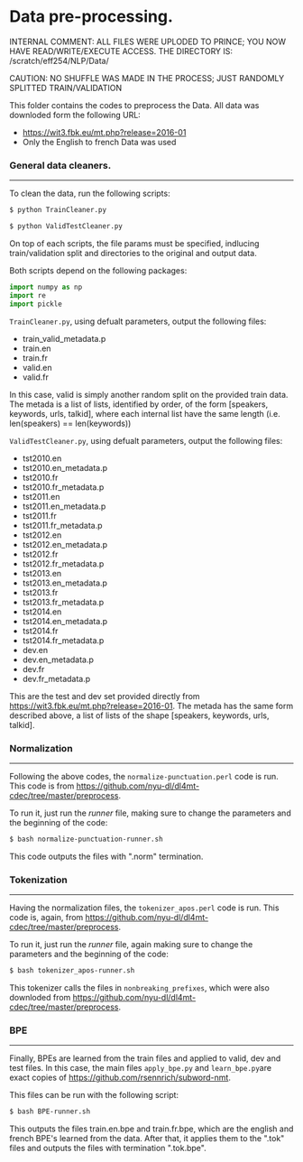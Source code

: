 # Data pre-processing.

INTERNAL COMMENT: ALL FILES WERE UPLODED TO PRINCE; YOU NOW HAVE READ/WRITE/EXECUTE ACCESS. THE DIRECTORY IS: 
/scratch/eff254/NLP/Data/

CAUTION: NO SHUFFLE WAS MADE IN THE PROCESS; JUST RANDOMLY SPLITTED TRAIN/VALIDATION

This folder contains the codes to preprocess the Data.
All data was downloded form the following URL: 
  - https://wit3.fbk.eu/mt.php?release=2016-01 
  - Only the English to french Data was used

### General data cleaners. 
---
To clean the data, run the following scripts: 
```sh
$ python TrainCleaner.py
```
```sh
$ python ValidTestCleaner.py
```

On top of each scripts, the file params must be specified, indlucing train/validation split and directories to the original and output data. 

Both scripts depend on the following packages: 
``` python
import numpy as np
import re 
import pickle
```

```TrainCleaner.py```, using defualt parameters, output the following files: 
  - train_valid_metadata.p
  - train.en
  - train.fr
  - valid.en
  - valid.fr
 
In this case, valid is simply another random split on the provided train data. The metada is a list of lists, identified by order, of the form [speakers, keywords, urls, talkid], where each internal list have the same length (i.e. len(speakers) == len(keywords))

```ValidTestCleaner.py```, using defualt parameters, output the following files: 
  - tst2010.en
  - tst2010.en_metadata.p
  - tst2010.fr
  - tst2010.fr_metadata.p
  - tst2011.en
  - tst2011.en_metadata.p
  - tst2011.fr
  - tst2011.fr_metadata.p
  - tst2012.en
  - tst2012.en_metadata.p
  - tst2012.fr
  - tst2012.fr_metadata.p
  - tst2013.en
  - tst2013.en_metadata.p
  - tst2013.fr
  - tst2013.fr_metadata.p
  - tst2014.en
  - tst2014.en_metadata.p
  - tst2014.fr
  - tst2014.fr_metadata.p
  - dev.en
  - dev.en_metadata.p
  - dev.fr
  - dev.fr_metadata.p

This are the test and dev set provided directly from https://wit3.fbk.eu/mt.php?release=2016-01. The metada has the same form described above, a list of lists of the shape [speakers, keywords, urls, talkid]. 

### Normalization
---

Following the above codes, the ```normalize-punctuation.perl``` code is run. This code is from https://github.com/nyu-dl/dl4mt-cdec/tree/master/preprocess. 

To run it, just run the *runner* file, making sure to change the parameters and the beginning of the code: 
```sh
$ bash normalize-punctuation-runner.sh
```
This code outputs the files with ".norm" termination. 

### Tokenization
---

Having the normalization files, the ```tokenizer_apos.perl``` code is run. This code is, again, from https://github.com/nyu-dl/dl4mt-cdec/tree/master/preprocess. 

To run it, just run the *runner* file, again making sure to change the parameters and the beginning of the code: 
```sh
$ bash tokenizer_apos-runner.sh
```

This tokenizer calls the files in ```nonbreaking_prefixes```, which were also downloded from https://github.com/nyu-dl/dl4mt-cdec/tree/master/preprocess. 

### BPE
---

Finally, BPEs are learned from the train files and applied to valid, dev and test files. In this case, the main files ```apply_bpe.py``` and ```learn_bpe.py```are exact copies of https://github.com/rsennrich/subword-nmt. 

This files can be run with the following script: 
```sh
$ bash BPE-runner.sh
```
This outputs the files train.en.bpe and train.fr.bpe, which are the english and french BPE's learned from the data. After that, it applies them to the ".tok" files and outputs the files with termination ".tok.bpe". 